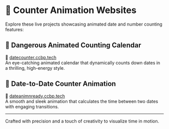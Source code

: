 # 🧮 Counter Animation Websites

Explore these live projects showcasing animated date and number counting features:

## 🚨 Dangerous Animated Counting Calendar  
🔗 [datecounter.ccbp.tech](https://datecounter.ccbp.tech)  
An eye-catching animated calendar that dynamically counts down dates in a thrilling, high-energy style.

## 📆 Date-to-Date Counter Animation  
🔗 [dateanimnready.ccbp.tech](https://dateanimnready.ccbp.tech)  
A smooth and sleek animation that calculates the time between two dates with engaging transitions.

---

Crafted with precision and a touch of creativity to visualize time in motion.

